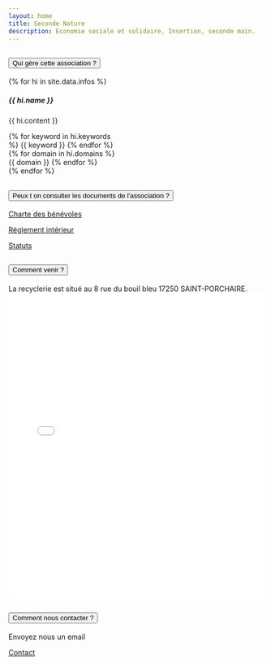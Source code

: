 ```yaml
---
layout: home
title: Seconde Nature
description: Economie sociale et solidaire, Insertion, seconde main.
---
```

<div class="accordion" id="accordionExample">
  <div class="accordion-item">
    <h2 class="accordion-header">
      <button class="accordion-button" type="button" data-bs-toggle="collapse" data-bs-target="#collapseZero" aria-expanded="false" aria-controls="collapseZero">
        Qui gère cette association ?
      </button>
    </h2>
    <div id="collapseZero" class="accordion-collapse collapse" data-bs-parent="#accordionExample">
      <div class="row">
        {% for hi in site.data.infos %}
          <div class="col-sm-2 mb-2 mb-sm-0">
              <div class="card shadow-sm" style="width: 14rem;">
                  <img src="{{ hi.image }}" class="card-img-top" alt="">
                  <div class="card-body">
                      <h5 class="card-title">{{ hi.name }}</h5>
                      <p class="card-text">{{ hi.content }}</p>
                      {% for keyword in hi.keywords %}
                        <span class="badge bg-secondary">{{ keyword }}</span>
                      {% endfor %}
                      {% for domain in hi.domains %}
                        <span class="badge bg-info">{{ domain }}</span>
                      {% endfor %}
                  </div>
              </div>
          </div>
        {% endfor %}
      </div>
    </div>
  </div>
  <div class="accordion-item">
    <h2 class="accordion-header">
      <button class="accordion-button" type="button" data-bs-toggle="collapse" data-bs-target="#collapseOne" aria-expanded="false" aria-controls="collapseOne">
        Peux t on consulter les documents de l'association ?
      </button>
    </h2>
    <div id="collapseOne" class="accordion-collapse collapse" data-bs-parent="#accordionExample">
      <div class="accordion-body">
        <p class="text-center">
          <a href="/assets/doc/charte_benevoles.pdf" target="_blank" class="btn btn-info">Charte des bénévoles</a>
        </p>
        <p class="text-center">
          <a href="/assets/doc/reglement_interieur.pdf" target="_blank" class="btn btn-info">Réglement intérieur</a>
        </p>
        <p class="text-center">
          <a href="/assets/doc/statuts.pdf" target="_blank" class="btn btn-info">Statuts</a>
        </p>
      </div>
    </div>
  </div>
  <div class="accordion-item">
    <h2 class="accordion-header">
      <button class="accordion-button collapsed" type="button" data-bs-toggle="collapse" data-bs-target="#collapseTwo" aria-expanded="false" aria-controls="collapseTwo">
        Comment venir ?
      </button>
    </h2>
    <div id="collapseTwo" class="accordion-collapse collapse" data-bs-parent="#accordionExample">
      <div class="accordion-body">
        La recyclerie est situé au 8 rue du bouil bleu 17250 SAINT-PORCHAIRE.
        <div class="col d-flex justify-content-center">
              <iframe class="embed-responsive-item"  width="100%" height="600px" frameborder="0" allowfullscreen allow="geolocation" src="//umap.openstreetmap.fr/fr/map/seconde-nature_1163837?scaleControl=true&miniMap=true&scrollWheelZoom=true&zoomControl=true&editMode=disabled&moreControl=true&searchControl=null&tilelayersControl=null&embedControl=null&datalayersControl=true&onLoadPanel=none&captionBar=false&captionMenus=true#19/45.82805/-0.78452"></iframe>
        </div>
      </div>
    </div>
  </div>
  <div class="accordion-item">
    <h2 class="accordion-header">
      <button class="accordion-button collapsed" type="button" data-bs-toggle="collapse" data-bs-target="#collapseThree" aria-expanded="false" aria-controls="collapseThree">
        Comment nous contacter ?
      </button>
    </h2>
    <div id="collapseThree" class="accordion-collapse collapse" data-bs-parent="#accordionExample">
      <div class="accordion-body">
        Envoyez nous un email
        <p class="text-center">
          <a href="mailto:asso.seconde.nature@gmail.com?subject=[CONTACT]" target="_blank" class="btn btn-primary">Contact</a>
        </p>
      </div>
    </div>
  </div>
</div>